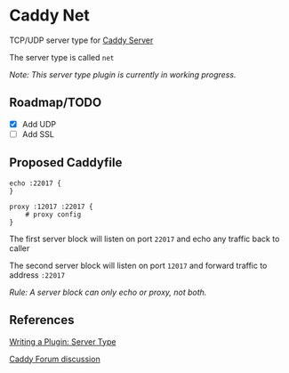 # Caddy Net #



TCP/UDP  server type for [Caddy Server](https://github.com/mholt/caddy)

The server type is called `net`

*Note: This server type plugin is currently in working progress.*

## Roadmap/TODO 

 * [x] Add UDP
 * [ ] Add SSL

## Proposed Caddyfile 

```
echo :22017 {
}

proxy :12017 :22017 {
    # proxy config
}

```

The first server block will listen on port `22017` and echo any traffic back to caller

The second server block will listen on port `12017` and forward traffic to address `:22017`

*Rule: A server block can only echo or proxy, not both.*

## References ##

[Writing a Plugin: Server Type](https://github.com/mholt/caddy/wiki/Writing-a-Plugin:-Server-Type)

[Caddy Forum discussion](https://forum.caddyserver.com/t/writing-a-tcp-udp-server-type-for-caddy/1589)



